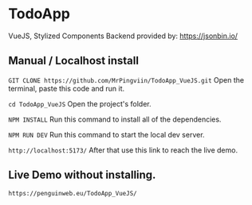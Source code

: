 # TodoApp
VueJS, Stylized Components
Backend provided by: https://jsonbin.io/

## Manual / Localhost install

`GIT CLONE https://github.com/MrPingviin/TodoApp_VueJS.git`
Open the terminal, paste this code and run it.

`cd TodoApp_VueJS`
Open the project's folder.

`NPM INSTALL`
Run this command to install all of the dependencies.

`NPM RUN DEV`
Run this command to start the local dev server.

`http://localhost:5173/`
After that use this link to reach the live demo.

## Live Demo without installing.

`https://penguinweb.eu/TodoApp_VueJS/`



